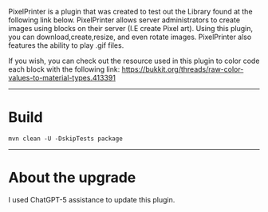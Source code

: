 PixelPrinter is a plugin that was created to test out the Library found at the following link below. PixelPrinter allows server administrators to create images using blocks on their server (I.E create Pixel art). Using this plugin, you can download,create,resize, and even rotate images. PixelPrinter also features the ability to play .gif files.


If you wish, you can check out the resource used in this plugin to color code each block with the following link:
https://bukkit.org/threads/raw-color-values-to-material-types.413391

---

# Build


```
mvn clean -U -DskipTests package
```

---

# About the upgrade


I used ChatGPT-5 assistance to update this plugin.
